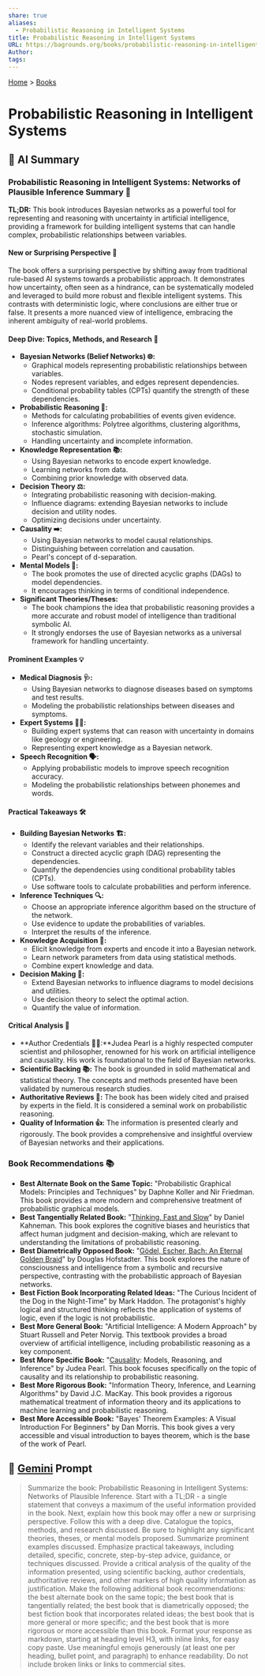 ```yaml
---
share: true
aliases:
  - Probabilistic Reasoning in Intelligent Systems
title: Probabilistic Reasoning in Intelligent Systems
URL: https://bagrounds.org/books/probabilistic-reasoning-in-intelligent-systems
Author: 
tags: 
---
```

[Home](../index.md) > [Books](./index.md)  
# Probabilistic Reasoning in Intelligent Systems  
## 🤖 AI Summary  
### Probabilistic Reasoning in Intelligent Systems: Networks of Plausible Inference Summary 🧠  
**TL;DR:** This book introduces Bayesian networks as a powerful tool for representing and reasoning with uncertainty in artificial intelligence, providing a framework for building intelligent systems that can handle complex, probabilistic relationships between variables.  
  
#### **New or Surprising Perspective 🤯**  
The book offers a surprising perspective by shifting away from traditional rule-based AI systems towards a probabilistic approach. It demonstrates how uncertainty, often seen as a hindrance, can be systematically modeled and leveraged to build more robust and flexible intelligent systems. This contrasts with deterministic logic, where conclusions are either true or false. It presents a more nuanced view of intelligence, embracing the inherent ambiguity of real-world problems.  
  
#### **Deep Dive: Topics, Methods, and Research 🔬**  
* **Bayesian Networks (Belief Networks) 🌐:**  
    * Graphical models representing probabilistic relationships between variables.  
    * Nodes represent variables, and edges represent dependencies.  
    * Conditional probability tables (CPTs) quantify the strength of these dependencies.  
* **Probabilistic Reasoning 🎲:**  
    * Methods for calculating probabilities of events given evidence.  
    * Inference algorithms: Polytree algorithms, clustering algorithms, stochastic simulation.  
    * Handling uncertainty and incomplete information.  
* **Knowledge Representation 📚:**  
    * Using Bayesian networks to encode expert knowledge.  
    * Learning networks from data.  
    * Combining prior knowledge with observed data.  
* **Decision Theory ⚖️:**  
    * Integrating probabilistic reasoning with decision-making.  
    * Influence diagrams: extending Bayesian networks to include decision and utility nodes.  
    * Optimizing decisions under uncertainty.  
* **Causality ➡️:**  
    * Using Bayesian networks to model causal relationships.  
    * Distinguishing between correlation and causation.  
    * Pearl's concept of d-separation.  
* **Mental Models 💭:**  
    * The book promotes the use of directed acyclic graphs (DAGs) to model dependencies.  
    * It encourages thinking in terms of conditional independence.  
* **Significant Theories/Theses:**  
    * The book champions the idea that probabilistic reasoning provides a more accurate and robust model of intelligence than traditional symbolic AI.  
    * It strongly endorses the use of Bayesian networks as a universal framework for handling uncertainty.  
  
#### **Prominent Examples 💡**  
* **Medical Diagnosis 🩺:**  
    * Using Bayesian networks to diagnose diseases based on symptoms and test results.  
    * Modeling the probabilistic relationships between diseases and symptoms.  
* **Expert Systems 🧑‍💻:**  
    * Building expert systems that can reason with uncertainty in domains like geology or engineering.  
    * Representing expert knowledge as a Bayesian network.  
* **Speech Recognition 🗣️:**  
    * Applying probabilistic models to improve speech recognition accuracy.  
    * Modeling the probabilistic relationships between phonemes and words.  
  
#### **Practical Takeaways 🛠️**  
* **Building Bayesian Networks 🏗️:**  
    * Identify the relevant variables and their relationships.  
    * Construct a directed acyclic graph (DAG) representing the dependencies.  
    * Quantify the dependencies using conditional probability tables (CPTs).  
    * Use software tools to calculate probabilities and perform inference.  
* **Inference Techniques 🔍:**  
    * Choose an appropriate inference algorithm based on the structure of the network.  
    * Use evidence to update the probabilities of variables.  
    * Interpret the results of the inference.  
* **Knowledge Acquisition 🧠:**  
    * Elicit knowledge from experts and encode it into a Bayesian network.  
    * Learn network parameters from data using statistical methods.  
    * Combine expert knowledge and data.  
* **Decision Making 💼:**  
    * Extend Bayesian networks to influence diagrams to model decisions and utilities.  
    * Use decision theory to select the optimal action.  
    * Quantify the value of information.  
  
#### **Critical Analysis 🧐**  
* **Author Credentials 🧑‍🎓:**Judea Pearl is a highly respected computer scientist and philosopher, renowned for his work on artificial intelligence and causality. His work is foundational to the field of Bayesian networks.  
* **Scientific Backing 📚:** The book is grounded in solid mathematical and statistical theory. The concepts and methods presented have been validated by numerous research studies.  
* **Authoritative Reviews 📰:** The book has been widely cited and praised by experts in the field. It is considered a seminal work on probabilistic reasoning.  
* **Quality of Information 👍:** The information is presented clearly and rigorously. The book provides a comprehensive and insightful overview of Bayesian networks and their applications.  
  
### **Book Recommendations 📚**  
* **Best Alternate Book on the Same Topic:** "Probabilistic Graphical Models: Principles and Techniques" by Daphne Koller and Nir Friedman. This book provides a more modern and comprehensive treatment of probabilistic graphical models.  
* **Best Tangentially Related Book:** "[Thinking, Fast and Slow](./thinking-fast-and-slow.md)" by Daniel Kahneman. This book explores the cognitive biases and heuristics that affect human judgment and decision-making, which are relevant to understanding the limitations of probabilistic reasoning.  
* **Best Diametrically Opposed Book:** "[Gödel, Escher, Bach: An Eternal Golden Braid](./godel-escher-bach.md)" by Douglas Hofstadter. This book explores the nature of consciousness and intelligence from a symbolic and recursive perspective, contrasting with the probabilistic approach of Bayesian networks.  
* **Best Fiction Book Incorporating Related Ideas:** "The Curious Incident of the Dog in the Night-Time" by Mark Haddon. The protagonist's highly logical and structured thinking reflects the application of systems of logic, even if the logic is not probabilistic.  
* **Best More General Book:** "Artificial Intelligence: A Modern Approach" by Stuart Russell and Peter Norvig. This textbook provides a broad overview of artificial intelligence, including probabilistic reasoning as a key component.  
* **Best More Specific Book:** "[Causality](./causality.md): Models, Reasoning, and Inference" by Judea Pearl. This book focuses specifically on the topic of causality and its relationship to probabilistic reasoning.  
* **Best More Rigorous Book:** "Information Theory, Inference, and Learning Algorithms" by David J.C. MacKay. This book provides a rigorous mathematical treatment of information theory and its applications to machine learning and probabilistic reasoning.  
* **Best More Accessible Book:** "Bayes' Theorem Examples: A Visual Introduction For Beginners" by Dan Morris. This book gives a very accessible and visual introduction to bayes theorem, which is the base of the work of Pearl.  
  
## 💬 [Gemini](https://gemini.google.com) Prompt  
> Summarize the book: Probabilistic Reasoning in Intelligent Systems: Networks of Plausible Inference. Start with a TL;DR - a single statement that conveys a maximum of the useful information provided in the book. Next, explain how this book may offer a new or surprising perspective. Follow this with a deep dive. Catalogue the topics, methods, and research discussed. Be sure to highlight any significant theories, theses, or mental models proposed. Summarize prominent examples discussed. Emphasize practical takeaways, including detailed, specific, concrete, step-by-step advice, guidance, or techniques discussed. Provide a critical analysis of the quality of the information presented, using scientific backing, author credentials, authoritative reviews, and other markers of high quality information as justification. Make the following additional book recommendations: the best alternate book on the same topic; the best book that is tangentially related; the best book that is diametrically opposed; the best fiction book that incorporates related ideas; the best book that is more general or more specific; and the best book that is more rigorous or more accessible than this book. Format your response as markdown, starting at heading level H3, with inline links, for easy copy paste. Use meaningful emojis generously (at least one per heading, bullet point, and paragraph) to enhance readability. Do not include broken links or links to commercial sites.